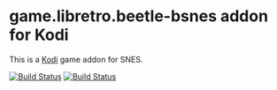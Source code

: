 # game.libretro.beetle-bsnes addon for Kodi

This is a [Kodi](http://kodi.tv) game addon for SNES.

[![Build Status](https://travis-ci.org/kodi-game/game.libretro.beetle-bsnes?branch=master)](https://travis-ci.org/kodi-game/game.libretro.beetle-bsnes)
[![Build Status](https://ci.appveyor.com/api/projects/status/github/kodi-game/game.libretro.beetle-bsnes?svg=true)](https://ci.appveyor.com/project/kodi-game/game-libretro-beetle-bsnes)
